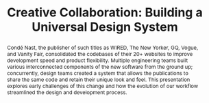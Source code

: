 ---
title: "Creative Collaboration: Building a Universal Design System"
speaker: Julie Busch
event: CascadiaJS 2018
tags: ["Design System"]
abstract: "Condé Nast, the publisher of such titles as WIRED, The New Yorker, GQ, Vogue, and Vanity Fair, consolidated the codebases of their 20+ websites to improve development speed and product flexibility. Multiple engineering teams built various interconnected components of the new software from the ground up; concurrently, design teams created a system that allows the publications to share the same code and retain their unique look and feel. This presentation explores early challenges of this change and how the evolution of our workflow streamlined the design and development process."
ytId: Yz6Jxdf9PH8
layout: talk
---